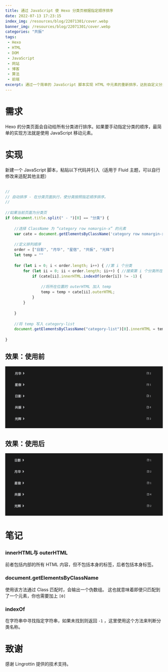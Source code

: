 ```yaml
---
title: 通过 JavaScript 使 Hexo 分类页根据指定顺序排序
date: 2022-07-13 17:23:15
index_img: /resources/blog/22071301/cover.webp
banner_img: /resources/blog/22071301/cover.webp
categories: "共振"
tags:
 - Hexo
 - HTML
 - DOM
 - JavaScript
 - 网站
 - 博客
 - 算法
 - 前端
excerpt: 通过一个简单的 JavaScript 脚本实现 HTML 中元素的重新排序，达到自定义分类顺序的效果。  
---
```


# 需求

Hexo 的分类页面会自动给所有分类进行排序。如果要手动指定分类的顺序，最简单的实现方法就是使用 JavaScript 移动元素。

# 实现

新建一个 JavaScript 脚本，粘贴以下代码并引入（适用于 Fluid 主题，可以自行修改来适配其他主题）


```javascript

//
// 自动排序 - 在分类页面执行，使分类按照指定顺序排序。
//

//如果当前页面为分类页
if (document.title.split(" - ")[0] == "分类") { 
    
	//选择 ClassName 为 “category row nomargin-x” 的元素
    var cate = document.getElementsByClassName('category row nomargin-x');
	
    //定义排列顺序
    order = ["日影", "月华", "星宿", "共振", "光辉"]
    let temp = ""

    for (let i = 0; i < order.length; i++) { //第 i 个分类
        for (let ii = 0; ii < order.length; ii++) { //搜索第 i 个分类所在位置
            if (cate[ii].innerHTML.indexOf(order[i]) != -1) {
                
                //将所在位置的 outerHTML 加入 temp
                temp = temp + cate[ii].outerHTML; 
            }
        }

    }

    //将 temp 写入 category-list
    document.getElementsByClassName("category-list")[0].innerHTML = temp 

}
```

## 效果：使用前

![](/resources/blog/22071301/image-20220713181205517.png)

## 效果：使用后

![](/resources/blog/22071301/image-20220713181243961.png)

# 笔记

### innerHTML与 outerHTML

前者包括内部的所有 HTML 内容，但不包括本身的标签，后者包括本身标签。

### document.getElementsByClassName

使用该方法通过 Class 匹配时，会输出一个伪数组。
这也就意味着即便只匹配到了一个元素，你也需要加上 `[0]`

### indexOf

在字符串中寻找指定字符串，如果未找到则返回 `-1` ，这里使用这个方法来判断分类名称。

# 致谢

感谢 Lingrottin 提供的技术支持。
